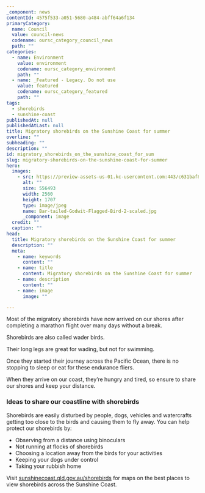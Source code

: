 ```yaml
---
_component: news
contentId: 4575f533-a051-5680-a484-abff64a6f134
primaryCategory:
  name: Council
  value: council-news
  codename: oursc_category_council_news
  path: ""
categories:
  - name: Environment
    value: environment
    codename: oursc_category_environment
    path: ""
  - name: _Featured - Legacy. Do not use
    value: featured
    codename: oursc_category_featured
    path: ""
tags:
  - shorebirds
  - sunshine-coast
publishedAt: null
publishedAtLast: null
title: Migratory shorebirds on the Sunshine Coast for summer
overline: ""
subheading: ""
description: ""
id: migratory_shorebirds_on_the_sunshine_coast_for_sum
slug: migratory-shorebirds-on-the-sunshine-coast-for-summer
hero:
  images:
    - src: https://preview-assets-us-01.kc-usercontent.com:443/c631baf8-1b46-001f-580c-d0001b68b4a8/5e5655f2-5501-4252-a041-c3c57158bee8/Bar-tailed-Godwit-Flagged-Bird-2-scaled.jpg
      alt: ""
      size: 556493
      width: 2560
      height: 1707
      type: image/jpeg
      name: Bar-tailed-Godwit-Flagged-Bird-2-scaled.jpg
      _component: image
  credit: ""
  caption: ""
head:
  title: Migratory shorebirds on the Sunshine Coast for summer
  description: ""
  meta:
    - name: keywords
      content: ""
    - name: title
      content: Migratory shorebirds on the Sunshine Coast for summer
    - name: description
      content: ""
    - name: image
      image: ""

---
```

Most of the migratory shorebirds have now arrived on our shores after completing a marathon flight over many days without a break.

Shorebirds are also called wader birds.

Their long legs are great for wading, but not for swimming.

Once they started their journey across the Pacific Ocean, there is no stopping to sleep or eat for these endurance fliers.

When they arrive on our coast, they’re hungry and tired, so ensure to share our shores and keep your distance.

### Ideas to share our coastline with shorebirds

Shorebirds are easily disturbed by people, dogs, vehicles and watercrafts getting too close to the birds and causing them to fly away. You can help protect our shorebirds by:

*   Observing from a distance using binoculars
*   Not running at flocks of shorebirds
*   Choosing a location away from the birds for your activities
*   Keeping your dogs under control
*   Taking your rubbish home

Visit [sunshinecoast.qld.gov.au/shorebirds](https://www.sunshinecoast.qld.gov.au/Environment/Native-Animals/Shorebird-Protection)
&#x20;for maps on the best places to view shorebirds across the Sunshine Coast.
